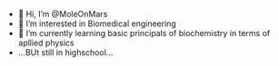 - 👋 Hi, I’m @MoleOnMars
- 👀 I’m interested in Biomedical engineering
- 🌱 I’m currently learning basic principals of biochemistry in terms of apllied physics
- ...BUt still in highschool...

<!---
MoleOnMars/MoleOnMars is a ✨ special ✨ repository because its `README.md` (this file) appears on your GitHub profile.
You can click the Preview link to take a look at your changes.
--->
